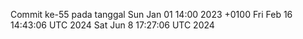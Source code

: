 Commit ke-55 pada tanggal Sun Jan 01 14:00 2023 +0100
Fri Feb 16 14:43:06 UTC 2024
Sat Jun  8 17:27:06 UTC 2024
